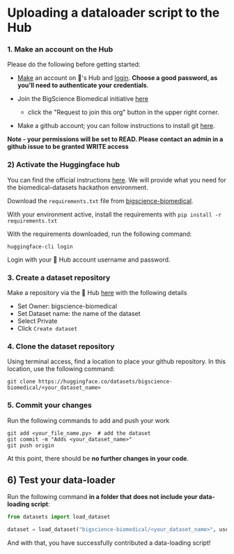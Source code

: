 # Uploading a dataloader script to the Hub

### 1. Make an account on the Hub

Please do the following before getting started: 

- [Make](https://huggingface.co/join) an account on 🤗's Hub and [login](https://huggingface.co/login). **Choose a good password, as you'll need to authenticate your credentials**. 

- Join the BigScience Biomedical initiative [here](https://huggingface.co/bigscience-biomedical)
    - click the "Request to join this org" button in the upper right corner.

- Make a github account; you can follow instructions to install git [here](https://git-scm.com/book/en/v2/Getting-Started-Installing-Git). 


**Note - your permissions will be set to READ. Please contact an admin in a github issue to be granted WRITE access**

### 2) Activate the Huggingface hub

You can find the official instructions [here](https://huggingface.co/welcome). We will provide what you need for the biomedical-datasets hackathon environment.

Download the `requirements.txt` file from [bigscience-biomedical](https://github.com/bigscience-workshop/biomedical/blob/master/requirements.txt).

With your environment active, install the requirements with `pip install -r requirements.txt`

<!-- @NATASHA tidy up requirements.txt -->

With the requirements downloaded, run the following command:

```
huggingface-cli login
```

Login with your 🤗 Hub account username and password. 

### 3. Create a dataset repository

Make a repository via the 🤗 Hub [here](https://huggingface.co/new-dataset) with the following details

+ Set Owner: bigscience-biomedical
+ Set Dataset name: the name of the dataset 
+ Select Private
+ Click `Create dataset`

### 4. Clone the dataset repository

Using terminal access, find a location to place your github repository. In this location, use the following command:

```
git clone https://huggingface.co/datasets/bigscience-biomedical/<your_dataset_name>
```

### 5. Commit your changes

Run the following commands to add and push your work

```
git add <your_file_name.py>  # add the dataset
git commit -m "Adds <your_dataset_name>"
git push origin
```

At this point, there should be **no further changes in your code**. 

## 6) Test your data-loader 

Run the following command **in a folder that does not include your data-loading script**:

```python
from datasets import load_dataset

dataset = load_dataset("bigscience-biomedical/<your_dataset_name>", use_auth_token=True)
```

And with that, you have successfully contributed a data-loading script! 